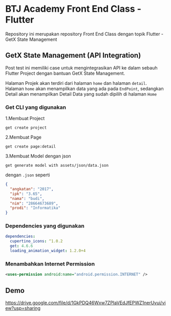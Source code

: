 # BTJ Academy Front End Class - Flutter

Repository ini merupakan repository Front End Class dengan topik Flutter - GetX State Management

## GetX State Management (API Integration)

Post test ini memiliki case untuk mengintegrasikan API ke dalam sebauh Flutter Project dengan bantuan GetX State Management.

Halaman Projek akan terdiri dari halaman `home` dan halaman `detail`. Halaman `home` akan menampilkan data yang ada pada `EndPoint`, sedangkan Detail akan menampilkan Detail Data yang sudah dipilih di halaman `Home`

### Get CLI yang digunakan

1.Membuat Project

```CMD
get create project
```

2.Membuat Page

```CMD
get create page:detail
```

3.Membuat Model dengan json

```CMD
get generate model with assets/json/data.json
```

dengan `.json` seperti

```JSON
{
  "angkatan": "2017",
  "ipk": "3.65",
  "nama": "budi",
  "nim": "28664673689",
  "prodi": "Informatika"
}
```

### Dependencies yang digunakan

```YAML
dependencies:
  cupertino_icons: ^1.0.2
  get: 4.6.6
  loading_animation_widget: 1.2.0+4
```

### Menambahkan Internet Permission

```XML
<uses-permission android:name="android.permission.INTERNET" />
```

## Demo

https://drive.google.com/file/d/1GkPDQ46Wxw7ZPIaVEdJfEPWZ1nerUvui/view?usp=sharing
